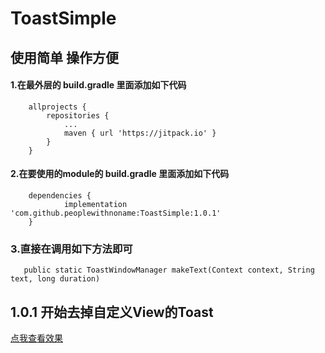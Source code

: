 # ToastSimple
## 使用简单 操作方便

#### 1.在最外层的 build.gradle 里面添加如下代码

```
	allprojects {
		repositories {
			...
			maven { url 'https://jitpack.io' }
		}
	}
```
#### 2.在要使用的module的 build.gradle 里面添加如下代码

```
	dependencies {
	        implementation 'com.github.peoplewithnoname:ToastSimple:1.0.1'
	}
```

### 3.直接在调用如下方法即可

```
   public static ToastWindowManager makeText(Context context, String text, long duration)

```
## 1.0.1 开始去掉自定义View的Toast

[点我查看效果](https://blog.csdn.net/qq_16592085/article/details/110561466)